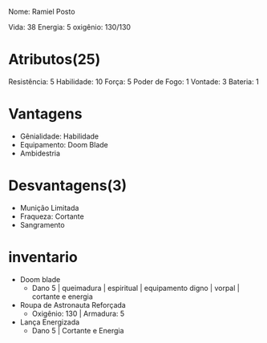 Nome: Ramiel
Posto

Vida: 38
Energia: 5
oxigênio: 130/130

# Atributos(25)
Resistência: 5
Habilidade: 10
Força: 5
Poder de Fogo: 1
Vontade: 3
Bateria: 1


# Vantagens
- Gênialidade: Habilidade
- Equipamento: Doom Blade
- Ambidestria

# Desvantagens(3)
- Munição Limitada
- Fraqueza: Cortante
- Sangramento

# inventario
- Doom blade
	- Dano 5 | queimadura | espiritual | equipamento digno | vorpal | cortante e energia
- Roupa de Astronauta Reforçada
	- Oxigênio: 130 | Armadura: 5
- Lança Energizada 
	- Dano 5 | Cortante e Energia

